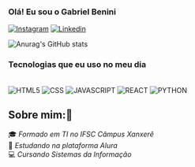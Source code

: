 
### Olá! Eu sou o Gabriel Benini

[![Instagram](https://img.shields.io/badge/Instagram-E4405F?style=for-the-badge&logo=instagram&logoColor=white)](https://www.instagram.com/_gabriel_benini/)
[![Linkedin](https://img.shields.io/badge/LinkedIn-0077B5?style=for-the-badge&logo=linkedin&logoColor=white)](https://www.linkedin.com/in/gabriel-benini-66810333b/)

![Anurag's GitHub stats](https://github-readme-stats.vercel.app/api?username=Benini2&show_icons=true&theme=dark)

### Tecnologias que eu uso no meu dia

<div style="display: inline_block"><br>
    <img aling="center" alt="HTML5" src="https://img.shields.io/badge/HTML5-E34F26?style=for-the-badge&logo=html5&logoColor=white">
    <img aling="center" alt="CSS" src="https://img.shields.io/badge/CSS-239120?&style=for-the-badge&logo=css3&logoColor=white">
    <img aling="center" alt="JAVASCRIPT" src="https://img.shields.io/badge/JavaScript-323330?style=for-the-badge&logo=javascript&logoColor=F7DF1E">
    <img aling="center" alt="REACT" src="https://img.shields.io/badge/React-20232A?style=for-the-badge&logo=react&logoColor=61DAFB">
    <img aling="center" alt="PYTHON" src="https://img.shields.io/badge/Python-3776AB?style=for-the-badge&logo=python&logoColor=white">
<div\>
<br>

## Sobre mim:🙂

🎓 *Formado em TI no IFSC Câmpus Xanxerê* <br>
📖 *Estudando na plataforma Alura* <br>
💻 *Cursando Sistemas da Informação*

